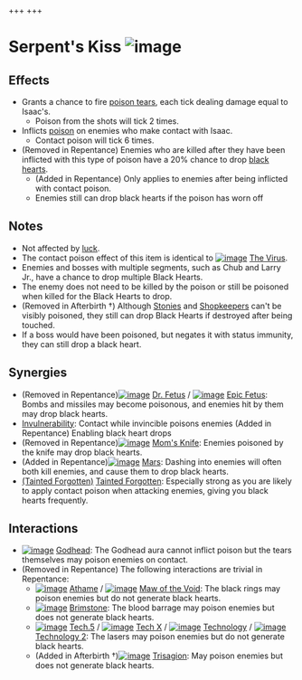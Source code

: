 +++
+++

 # Serpent's Kiss ![image](/image/Serpent%27s_Kiss.png) 


Effects
---------


* Grants a chance to fire [poison tears](/wiki/Poison "Poison"), each tick dealing damage equal to Isaac's.
	+ Poison from the shots will tick 2 times.
* Inflicts [poison](/wiki/Poison "Poison") on enemies who make contact with Isaac.
	+ Contact poison will tick 6 times.
* (Removed in Repentance) Enemies who are killed after they have been inflicted with this type of poison have a 20% chance to drop [black hearts](/wiki/Black_heart "Black heart").
	+ (Added in Repentance) Only applies to enemies after being inflicted with contact poison.
	+ Enemies still can drop black hearts if the poison has worn off


Notes
-------


* Not affected by [luck](/wiki/Luck "Luck").
* The contact poison effect of this item is identical to [![image](/image/The_Virus.png)](/wiki/The_Virus "The Virus") [The Virus](/wiki/The_Virus "The Virus").
* Enemies and bosses with multiple segments, such as Chub and Larry Jr., have a chance to drop multiple Black Hearts.
* The enemy does not need to be killed by the poison or still be poisoned when killed for the Black Hearts to drop.
* (Removed in Afterbirth †) Although [Stonies](/wiki/Stoney "Stoney") and [Shopkeepers](/wiki/Shopkeeper "Shopkeeper") can't be visibly poisoned, they still can drop Black Hearts if destroyed after being touched.
* If a boss would have been poisoned, but negates it with status immunity, they can still drop a black heart.


Synergies
-----------


* (Removed in Repentance)[![image](/image/Dr._Fetus.png)](/wiki/Dr._Fetus "Dr. Fetus") [Dr. Fetus](/wiki/Dr._Fetus "Dr. Fetus") / [![image](/image/Epic_Fetus.png)](/wiki/Epic_Fetus "Epic Fetus") [Epic Fetus](/wiki/Epic_Fetus "Epic Fetus"): Bombs and missiles may become poisonous, and enemies hit by them may drop black hearts.
* [Invulnerability](/wiki/Invulnerability "Invulnerability"): Contact while invincible poisons enemies (Added in Repentance) Enabling black heart drops
* (Removed in Repentance)[![image](/image/Mom%27s_Knife.png)](/wiki/Mom%27s_Knife "Mom's Knife") [Mom's Knife](/wiki/Mom%27s_Knife "Mom's Knife"): Enemies poisoned by the knife may drop black hearts.
* (Added in Repentance)[![image](/image/Mars.png)](/wiki/Mars "Mars") [Mars](/wiki/Mars "Mars"): Dashing into enemies will often both kill enemies, and cause them to drop black hearts.
* [(Tainted Forgotten)](/wiki/Tainted_Forgotten "Tainted Forgotten") [Tainted Forgotten](/wiki/Tainted_Forgotten "Tainted Forgotten"): Especially strong as you are likely to apply contact poison when attacking enemies, giving you black hearts frequently.


Interactions
--------------


* [![image](/image/Godhead.png)](/wiki/Godhead "Godhead") [Godhead](/wiki/Godhead "Godhead"): The Godhead aura cannot inflict poison but the tears themselves may poison enemies on contact.
* (Removed in Repentance) The following interactions are trivial in Repentance:
	+ [![image](/image/Athame.png)](/wiki/Athame "Athame") [Athame](/wiki/Athame "Athame") / [![image](/image/Maw_of_the_Void.png)](/wiki/Maw_of_the_Void "Maw of the Void") [Maw of the Void](/wiki/Maw_of_the_Void "Maw of the Void"): The black rings may poison enemies but do not generate black hearts.
	+ [![image](/image/Brimstone.png)](/wiki/Brimstone "Brimstone") [Brimstone](/wiki/Brimstone "Brimstone"): The blood barrage may poison enemies but does not generate black hearts.
	+ [![image](/image/Tech.5.png)](/wiki/Tech.5 "Tech.5") [Tech.5](/wiki/Tech.5 "Tech.5") / [![image](/image/Tech_X.png)](/wiki/Tech_X "Tech X") [Tech X](/wiki/Tech_X "Tech X") / [![image](/image/Technology.png)](/wiki/Technology "Technology") [Technology](/wiki/Technology "Technology") / [![image](/image/Technology_2.png)](/wiki/Technology_2 "Technology 2") [Technology 2](/wiki/Technology_2 "Technology 2"): The lasers may poison enemies but do not generate black hearts.
	+ (Added in Afterbirth †)[![image](/image/Trisagion.png)](/wiki/Trisagion "Trisagion") [Trisagion](/wiki/Trisagion "Trisagion"): May poison enemies but does not generate black hearts.


